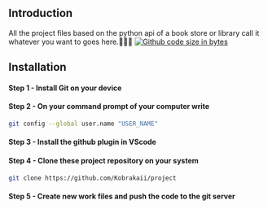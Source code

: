 ## Introduction
All the project files based on the python api of a book store or library call it whatever you want to goes here.:pinched_fingers::pinched_fingers::pinched_fingers:
[![Github code size in bytes](https://img.shields.io/github/languages/code-size/kobrakaii/project)](https://github.com/Kobrakaii/project)
## Installation
#### Step 1 - Install Git on your device
#### Step 2 - On your command prompt of your computer write 
```bash
git config --global user.name "USER_NAME"
```
#### Step 3 - Install the github plugin in VScode
#### Step 4 - Clone these project repository on your system
```bash
git clone https://github.com/Kobrakaii/project
```
#### Step 5 - Create new work files and push the code to the git server


